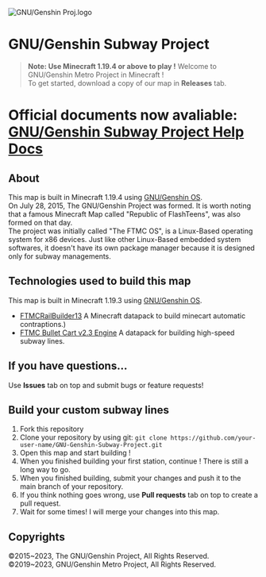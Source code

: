 ![GNU/Genshin Proj.logo](https://static.miraheze.org/gnugenshinwiki/d/d7/Gnu-genshin-subway64.png)
# GNU/Genshin Subway Project
> **Note: Use Minecraft 1.19.4 or above to play !**
Welcome to GNU/Genshin Metro Project in Minecraft !<br>
To get started, download a copy of our map in **Releases** tab.
# Official documents now avaliable: [GNU/Genshin Subway Project Help Docs](https://the-gnu-genshin-project.gitbook.io/gnu-genshin-subway-project/)
## About
This map is built in Minecraft 1.19.4 using [GNU/Genshin OS](https://gnugenshin.miraheze.org/wiki/GNU/Genshin/en).<br>
On July 28, 2015, The GNU/Genshin Project was formed. It is worth noting that a famous Minecraft Map called "Republic of FlashTeens", was also formed on that day.<br>
The project was initially called "The FTMC OS", is a Linux-Based operating system for x86 devices. Just like other Linux-Based embedded system softwares, it doesn't have its own package manager because it is designed only for subway managements. <br>
## Technologies used to build this map
  This map is built in Minecraft 1.19.3 using [GNU/Genshin OS](https://gnugenshin.miraheze.org/wiki/GNU/Genshin/en).<br>
* [FTMCRailBuilder13](https://github.com/Android-Piepaint/FTMCRailBuilder13)  A Minecraft datapack to build minecart automatic contraptions.)<br>
* [FTMC Bullet Cart v2.3 Engine](https://github.com/Android-Piepaint/FTMCRailBuilder13) A datapack for building high-speed subway lines.
## If you have questions...
Use **Issues** tab on top and submit bugs or feature requests!
## Build your custom subway lines
1. Fork this repository
2. Clone your repository by using git: `git clone https://github.com/your-user-name/GNU-Genshin-Subway-Project.git `
3. Open this map and start building !
4. When you finished building your first station, continue ! There is still a long way to go.
5. When you finished building, submit your changes and push it to the main branch of your repository.
6. If you think nothing goes wrong, use **Pull requests** tab on top to create a pull request.
7. Wait for some times! I will merge your changes into this map.
## Copyrights
©2015\~2023, The GNU/Genshin Project, All Rights Reserved.<br>
©2019\~2023, GNU/Genshin Metro Project, All Rights Reserved.
